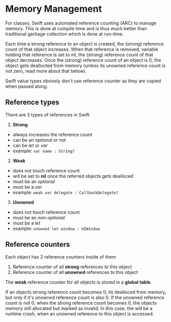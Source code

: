 # Memory Management

For classes, Swift uses automated reference counting (ARC) to manage memory. 
This is done at compile-time and is thus much better than traditional garbage collection which is done at run-time.

Each time a strong reference to an object is created, the (strong) reference count of that object increases.
When that reference is removed, variable holding that reference is set to nil, the (strong) reference count of that object decreases.
Once the (strong) reference count of an object is 0, the object gets deallocted from memory (unless its unowned reference count is not zero, read more about that below).

Swift value types obviosly don't use reference counter as they are copied when passed along.


## Reference types

There are 3 types of references in Swift

1. **Strong**
  - always increases the reference count 
  - can be an _optional_ or not
  - can be _let_ or _var_
  - example: ```var name : String? ```
  
2. **Weak**
  - does not touch reference count
  - will be set to **nil** once the referred objects gets dealloced
  - must be an _optional_
  - must be a _var_
  - example: ```weak var delegate : CallbackDelegate? ```
  
3. **Unowned**
  - does not touch reference count
  - must be an _non-optional_
  - must be a _let_
  - example: ```unowned let window : UIWindow ```


## Reference counters
Each object has 2 reference counters inside of them
1. Reference counter of all **strong** references to this object
2. Reference counter of all **unowned** references to this object

The **weak** reference counter for all objects is stored in a **global table**.

If an objects strong reference count becomes 0, its dealloced from memory, but only if it's unowned reference count is also 0. 
If the unowned reference count is not 0, when the strong reference count becomes 0, the objects memory still allocated but marked as invalid. 
In this case, the will be a runtime crash, when an unowned reference to this object is accessed.
